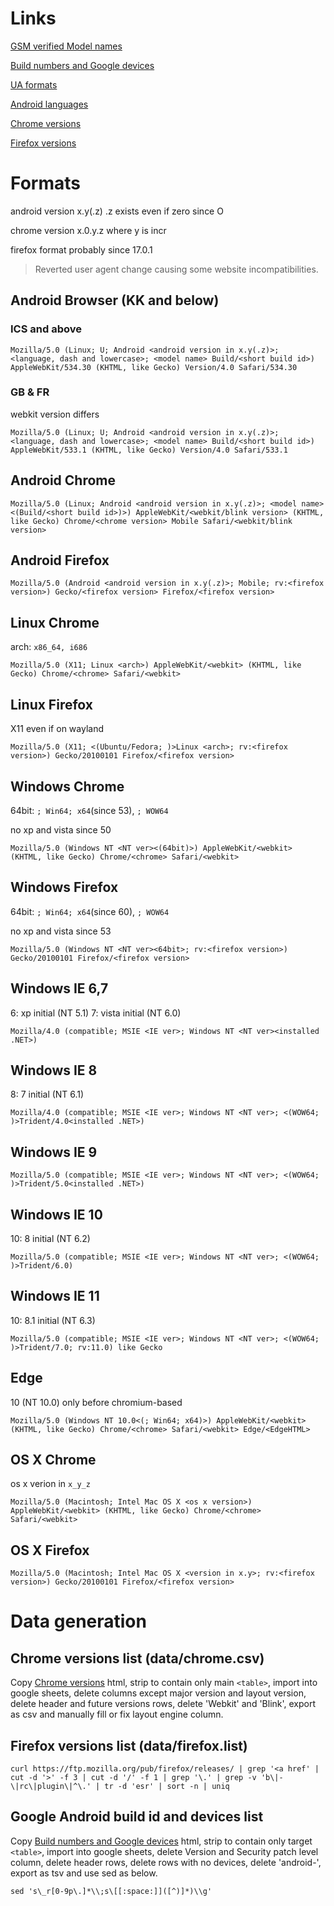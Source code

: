 # Links

[GSM verified Model names](http://storage.googleapis.com/play_public/supported_devices.csv)

[Build numbers and Google devices](https://source.android.com/setup/start/build-numbers)

[UA formats](https://developers.whatismybrowser.com/useragents/)

[Android languages](https://android.googlesource.com/platform/build/+/refs/heads/master/target/product/languages_default.mk)

[Chrome versions](https://en.wikipedia.org/wiki/Google_Chrome_version_history)

[Firefox versions](https://en.wikipedia.org/wiki/Firefox_version_history)

# Formats

android version x.y(.z) .z exists even if zero since O

chrome version x.0.y.z where y is incr

firefox format probably since 17.0.1
> Reverted user agent change causing some website incompatibilities.

## Android Browser (KK and below)

### ICS and above

```
Mozilla/5.0 (Linux; U; Android <android version in x.y(.z)>; <language, dash and lowercase>; <model name> Build/<short build id>) AppleWebKit/534.30 (KHTML, like Gecko) Version/4.0 Safari/534.30
```

### GB & FR

webkit version differs

```
Mozilla/5.0 (Linux; U; Android <android version in x.y(.z)>; <language, dash and lowercase>; <model name> Build/<short build id>) AppleWebKit/533.1 (KHTML, like Gecko) Version/4.0 Safari/533.1
```

## Android Chrome

```
Mozilla/5.0 (Linux; Android <android version in x.y(.z)>; <model name> <(Build/<short build id>)>) AppleWebKit/<webkit/blink version> (KHTML, like Gecko) Chrome/<chrome version> Mobile Safari/<webkit/blink version>
```

## Android Firefox

```
Mozilla/5.0 (Android <android version in x.y(.z)>; Mobile; rv:<firefox version>) Gecko/<firefox version> Firefox/<firefox version>
```

## Linux Chrome

arch: `x86_64, i686`

```
Mozilla/5.0 (X11; Linux <arch>) AppleWebKit/<webkit> (KHTML, like Gecko) Chrome/<chrome> Safari/<webkit>
```

## Linux Firefox

X11 even if on wayland

```
Mozilla/5.0 (X11; <(Ubuntu/Fedora; )>Linux <arch>; rv:<firefox version>) Gecko/20100101 Firefox/<firefox version>
```

## Windows Chrome

64bit: `; Win64; x64`(since 53), `; WOW64`

no xp and vista since 50

```
Mozilla/5.0 (Windows NT <NT ver><(64bit)>) AppleWebKit/<webkit> (KHTML, like Gecko) Chrome/<chrome> Safari/<webkit>
```

## Windows Firefox

64bit: `; Win64; x64`(since 60), `; WOW64`

no xp and vista since 53

```
Mozilla/5.0 (Windows NT <NT ver><64bit>; rv:<firefox version>) Gecko/20100101 Firefox/<firefox version>
```

## Windows IE 6,7

6: xp initial (NT 5.1)
7: vista initial (NT 6.0)

```
Mozilla/4.0 (compatible; MSIE <IE ver>; Windows NT <NT ver><installed .NET>)
```

## Windows IE 8

8: 7 initial (NT 6.1)

```
Mozilla/4.0 (compatible; MSIE <IE ver>; Windows NT <NT ver>; <(WOW64; )>Trident/4.0<installed .NET>)
```

## Windows IE 9

```
Mozilla/5.0 (compatible; MSIE <IE ver>; Windows NT <NT ver>; <(WOW64; )>Trident/5.0<installed .NET>)
```

## Windows IE 10

10: 8 initial (NT 6.2)

```
Mozilla/5.0 (compatible; MSIE <IE ver>; Windows NT <NT ver>; <(WOW64; )>Trident/6.0)
```

## Windows IE 11

10: 8.1 initial (NT 6.3)

```
Mozilla/5.0 (compatible; MSIE <IE ver>; Windows NT <NT ver>; <(WOW64; )>Trident/7.0; rv:11.0) like Gecko
```

## Edge

10 (NT 10.0) only before chromium-based

```
Mozilla/5.0 (Windows NT 10.0<(; Win64; x64)>) AppleWebKit/<webkit> (KHTML, like Gecko) Chrome/<chrome> Safari/<webkit> Edge/<EdgeHTML>
```

## OS X Chrome

os x verion in `x_y_z`

```
Mozilla/5.0 (Macintosh; Intel Mac OS X <os x version>) AppleWebKit/<webkit> (KHTML, like Gecko) Chrome/<chrome> Safari/<webkit>
```

## OS X Firefox

```
Mozilla/5.0 (Macintosh; Intel Mac OS X <version in x.y>; rv:<firefox version>) Gecko/20100101 Firefox/<firefox version>
```

# Data generation

## Chrome versions list (data/chrome.csv)

Copy [Chrome versions](https://en.wikipedia.org/wiki/Google_Chrome_version_history) html, strip to contain only main `<table>`, import into google sheets, delete columns except major version and layout version, delete header and future versions rows, delete 'Webkit' and 'Blink', export as csv and manually fill or fix layout engine column.

## Firefox versions list (data/firefox.list)

```
curl https://ftp.mozilla.org/pub/firefox/releases/ | grep '<a href' | cut -d '>' -f 3 | cut -d '/' -f 1 | grep '\.' | grep -v 'b\|-\|rc\|plugin\|^\.' | tr -d 'esr' | sort -n | uniq
```

## Google Android build id and devices list

Copy [Build numbers and Google devices](https://source.android.com/setup/start/build-numbers) html, strip to contain only target `<table>`, import into google sheets, delete Version and Security patch level column, delete header rows, delete rows with no devices, delete 'android-', export as tsv and use sed as below.

```
sed 's\_r[0-9p\.]*\\;s\[[:space:]]([^)]*)\\g'
```
